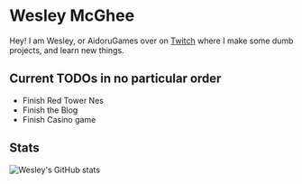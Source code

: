 # Wesley McGhee
Hey! I am Wesley, or AidoruGames over on [Twitch](https://www.twitch.tv/aidoru_games) where I make some dumb projects, and learn new things.

## Current TODOs in no particular order

- Finish Red Tower Nes
- Finish the Blog
- Finish Casino game

## Stats 

![Wesley's GitHub stats](https://github-readme-stats.vercel.app/api?username=WesleyMcGhee&theme=dark&show_icons=true)
